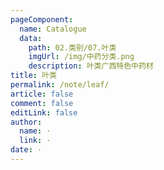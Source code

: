 ```yaml
---
pageComponent: 
  name: Catalogue
  data: 
    path: 02.类别/07.叶类
    imgUrl: /img/中药分类.png
    description: 叶类广西特色中药材
title: 叶类
permalink: /note/leaf/
article: false
comment: false
editLink: false
author: 
  name: ·
  link: ·
date: ·
---
```

